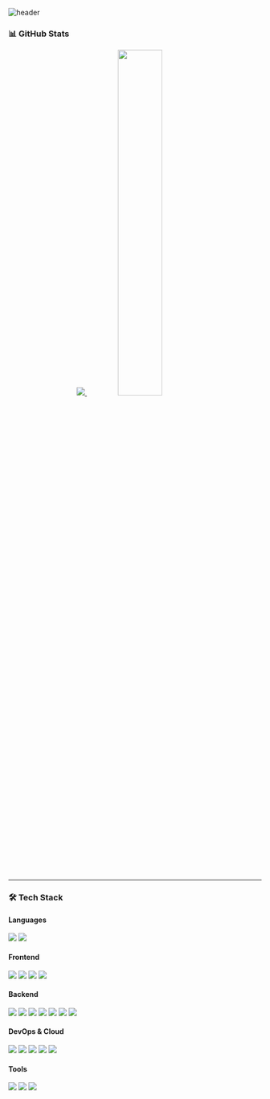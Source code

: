![header](https://capsule-render.vercel.app/api?type=rect&color=auto&height=150&animation=blink&section=header&text=Hello!%20I'm%20HooYoung%20🧑🏻‍💻&fontAlign=50&fontSize=40&fontColor=fff&desc=Welcome%20to%20my%20GitHub%20Profile&descAlign=50&descAlignY=70&descSize=20&descColor=ddd)



### 📊 GitHub Stats
<div align="center">
  <a href="https://github.com/2eehy">
    <img src="https://github-readme-stats.vercel.app/api/top-langs/?username=2eehy&exclude_repo=2eehy.github.io&layout=compact&theme=light" />
  </a>
  <a href="https://github.com/2eehy">
    <img src="https://github-readme-stats.vercel.app/api?username=2eehy&theme=light&show_icons=true" width="42%" />
  </a>
</div>

---

### 🛠 Tech Stack

#### **Languages**
<img src="https://img.shields.io/badge/Java-007396?style=flat&logo=Java&logoColor=white"/> <img src="https://img.shields.io/badge/Javascript-F7DF1E?style=flat&logo=Javascript&logoColor=white"/>

#### **Frontend**
<img src="https://img.shields.io/badge/React-61DAFB?style=flat&logo=React&logoColor=white"/> <img src="https://img.shields.io/badge/HTML5-E34F26?style=flat&logo=HTML5&logoColor=white"/> <img src="https://img.shields.io/badge/CSS3-1572B6?style=flat&logo=CSS3&logoColor=white"/> <img src="https://img.shields.io/badge/Thymeleaf-005F0F?style=flat&logo=Thymeleaf&logoColor=white"/>

#### **Backend**
<img src="https://img.shields.io/badge/Spring-6DB33F?style=flat&logo=Spring&logoColor=white"/> <img src="https://img.shields.io/badge/SpringBoot-6DB33F?style=flat&logo=SpringBoot&logoColor=white"/> <img src="https://img.shields.io/badge/MySQL-4479A1?style=flat&logo=MySql&logoColor=white"/> <img src="https://img.shields.io/badge/ElasticSearch-005571?style=flat&logo=ElasticSearch&logoColor=white"/> <img src="https://img.shields.io/badge/Logstash-005571?style=flat&logo=Logstash&logoColor=white"/> <img src="https://img.shields.io/badge/Kibana-005571?style=flat&logo=Kibana&logoColor=white"/> <img src="https://img.shields.io/badge/Redis-DC382D?style=flat&logo=Redis&logoColor=white"/>

#### **DevOps & Cloud**
<img src="https://img.shields.io/badge/Docker-2496ED?style=flat&logo=Docker&logoColor=white"/> <img src="https://img.shields.io/badge/AWS%20EC2-FF9900?style=flat&logo=Amazon%20EC2&logoColor=white"/> <img src="https://img.shields.io/badge/AWS%20Cognito-FF9900?style=flat&logo=Amazon%20Cognito&logoColor=white"/> <img src="https://img.shields.io/badge/AWS%20Amplify-FF9900?style=flat&logo=Amazon%20AWS&logoColor=white"/> <img src="https://img.shields.io/badge/AWS%20Auto%20Scaling-FF9900?style=flat&logo=Amazon%20AWS&logoColor=white"/>

#### **Tools**
<img src="https://img.shields.io/badge/IntelliJ%20IDEA-000000?style=flat&logo=IntelliJ%20IDEA&logoColor=white"/> <img src="https://img.shields.io/badge/VS%20Code-007ACC?style=flat&logo=Visual%20Studio%20Code&logoColor=white"/> <img src="https://img.shields.io/badge/Swagger-85EA2D?style=flat&logo=Swagger&logoColor=white"/>



